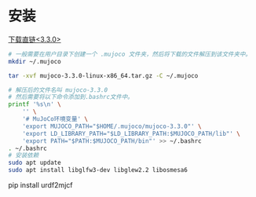 # 安装
[下载直链<3.3.0>](https://github.com/google-deepmind/mujoco/releases/download/3.3.0/mujoco-3.3.0-linux-x86_64.tar.gz)


```bash
# 一般需要在用户目录下创建一个 .mujoco 文件夹，然后将下载的文件解压到该文件夹中。
mkdir ~/.mujoco

tar -xvf mujoco-3.3.0-linux-x86_64.tar.gz -C ~/.mujoco

# 解压后的文件名叫 mujoco-3.3.0
# 然后需要将以下命令添加到.bashrc文件中。
printf '%s\n' \
    '' \
    '# MuJoCo环境变量' \
    'export MUJOCO_PATH="$HOME/.mujoco/mujoco-3.3.0"' \
    'export LD_LIBRARY_PATH="$LD_LIBRARY_PATH:$MUJOCO_PATH/lib"' \
    'export PATH="$PATH:$MUJOCO_PATH/bin"' >> ~/.bashrc
. ~/.bashrc
# 安装依赖
sudo apt update
sudo apt install libglfw3-dev libglew2.2 libosmesa6
```

pip install urdf2mjcf
